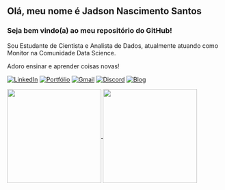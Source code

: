 ## Olá, meu nome é Jadson Nascimento Santos 
### Seja bem vindo(a) ao meu repositório do GitHub!

Sou Estudante de Cientista e Analista de Dados, atualmente atuando como Monitor na Comunidade Data Science.

Adoro ensinar e aprender coisas novas!

[![LinkedIn](https://img.shields.io/badge/LinkedIn-0b66c2?style=for-the-badge&logo=linkedin&logoColor=white)](linkedin.com/in/jadson-nascimento-santos)
[![Portfólio](https://img.shields.io/badge/Portfólio-f56a6a?style=for-the-badge&logo=microsoft-outlook&logoColor=white)](https://jadsonds.github.io/portfolio_projetos/)
[![Gmail](https://img.shields.io/badge/Gmail-d93f41?style=for-the-badge&logo=gmail&logoColor=white)](jadson002@gmail.com)
[![Discord](https://img.shields.io/badge/Discord:jadson-5865f2?style=for-the-badge&logo=discord&logoColor=white)](jadson)
[![Blog](https://img.shields.io/badge/Medium-12100E?style=for-the-badge&logo=medium&logoColor=white)](medium.com/@jadson002)


<a href="https://github.com/anuraghazra/github-readme-stats">
  <img height=220 align="center" src="https://github-readme-stats.vercel.app/api?username=JadsonDS&show_icons=true&theme=radical&card_width=20"/>
</a>
<a href="https://github.com/anuraghazra/convoychat">
  <img height=220 align="center" src="https://github-readme-stats.vercel.app/api/top-langs/?username=JadsonDS&show_icons=true&theme=radical&card_width=420" />
</a>

